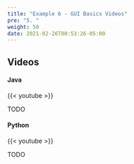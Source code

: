 ```yaml
---
title: "Example 6 - GUI Basics Videos"
pre: "5. "
weight: 50
date: 2021-02-26T00:53:26-05:00
---
```


## Videos

#### Java

{{< youtube  >}}

TODO

#### Python

{{< youtube  >}}

TODO